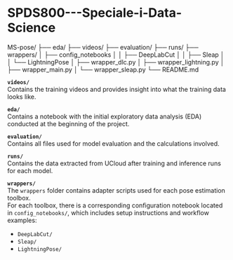 # SPDS800---Speciale-i-Data-Science

MS-pose/
├── eda/
├── videos/
├── evaluation/
├── runs/
├── wrappers/
│ ├── config_notebooks
│ │ ├── DeepLabCut
│ │ ├── Sleap
│ │ └── LightningPose
│ ├── wrapper_dlc.py
│ ├── wrapper_lightning.py
│ ├── wrapper_main.py
│ └── wrapper_sleap.py
└── README.md

**`videos/`**  
Contains the training videos and provides insight into what the training data looks like.

**`eda/`**  
Contains a notebook with the initial exploratory data analysis (EDA) conducted at the beginning of the project.

**`evaluation/`**  
Contains all files used for model evaluation and the calculations involved.

**`runs/`**  
Contains the data extracted from UCloud after training and inference runs for each model.

**`wrappers/`**  
The `wrappers` folder contains adapter scripts used for each pose estimation toolbox.  
For each toolbox, there is a corresponding configuration notebook located in `config_notebooks/`, which includes setup instructions and workflow examples:
- `DeepLabCut/`
- `Sleap/`
- `LightningPose/`

